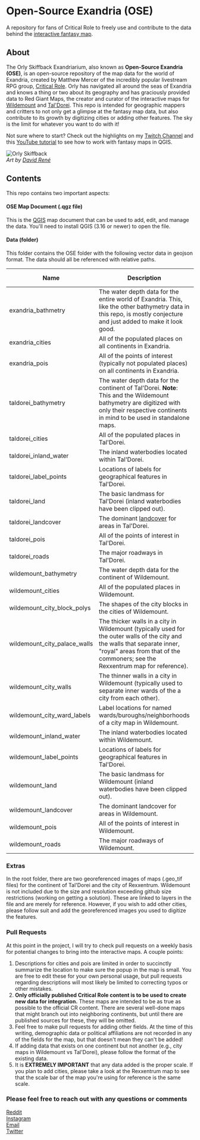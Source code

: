 # Open-Source Exandria (OSE)
 A repository for fans of Critical Role to freely use and contribute to the data behind the [interactive fantasy map](https://www.redgiantmaps.com/maps/exandria).

 ## About
 The Orly Skiffback Exandriarium, also known as **Open-Source Exandria (OSE)**, is an open-source repository of the map data for the world of Exandria, created by Matthew Mercer of the incredibly popular livestream RPG group, [Critical Role](https://critrole.com/). Orly has navigated all around the seas of Exandria and knows a thing or two about its geography and has graciously provided data to Red Giant Maps, the creator and curator of the interactive maps for [Wildemount](https://www.redgiantmaps.com/maps/wildemount) and [Tal'Dorei](https://www.redgiantmaps.com/maps/taldorei). This repo is intended for geographic mappers and critters to not only get a glimpse at the fantasy map data, but also contribute to its growth by digitizing cities or adding other features. The sky is the limit for whatever you want to do with it!

 Not sure where to start? Check out the highlights on my [Twitch Channel](https://www.twitch.tv/rth0rn/videos) and this [YouTube tutorial](https://youtu.be/5ByYLeTls2Q) to see how to work with fantasy maps in QGIS.

 ![Orly Skiffback](https://static.wikia.nocookie.net/criticalrole/images/d/d9/Orly_Skiffback_by_David_Ren%C3%A9.jpg/revision/latest/scale-to-width-down/310?cb=20180926151624)  
 *Art by [David René](http://www.crushingrainbow.com/)*

 ## Contents
 This repo contains two important aspects:
 #### OSE Map Document (.qgz file)
 This is the [QGIS](https://www.qgis.org) map document that can be used to add, edit, and manage the data. You'll need to install QGIS (3.16 or newer) to open the file.

 #### Data (folder)
 This folder contains the OSE folder with the following vector data in geojson format. The data should all be referenced with relative paths.

| Name | Description | Feature Type |
|-|-|-|
| exandria_bathmetry | The water depth data for the entire world of Exandria. This, like the other bathymetry data in this repo, is mostly conjecture and just added to make it look good. | polygon |
| exandria_cities | All of the populated places on all continents in Exandria. | point |
| exandria_pois | All of the points of interest (typically not populated places) on all continents in Exandria. | point |
| taldorei_bathymetry | The water depth data for the continent of Tal'Dorei. **Note**: This and the Wildemount bathymetry are digitized with only their respective continents in mind to be used in standalone maps. | polygon |
| taldorei_cities | All of the populated places in Tal'Dorei. | point |
| taldorei_inland_water | The inland waterbodies located within Tal'Dorei. | polygon |
| taldorei_label_points | Locations of labels for geographical features in Tal'Dorei. | point |
| taldorei_land | The basic landmass for Tal'Dorei (inland waterbodies have been clipped out). | polygon |
| taldorei_landcover | The dominant [landcover](https://en.wikipedia.org/wiki/Land_cover) for areas in Tal'Dorei. | polygon |
| taldorei_pois | All of the points of interest in Tal'Dorei. | point |
| taldorei_roads | The major roadways in Tal'Dorei. | line |
| wildemount_bathymetry | The water depth data for the continent of Wildemount. | polygon |
| wildemount_cities | All of the populated places in Wildemount. | point |
| wildemount_city_block_polys | The shapes of the city blocks in the cities of Wildemount. | polygon |
| wildemount_city_palace_walls | The thicker walls in a city in Wildemount (typically used for the outer walls of the city and the walls that separate inner, "royal" areas from that of the commoners; see the Rexxentrum map for reference). | line |
| wildemount_city_walls | The thinner walls in a city in Wildemount (typically used to separate inner wards of the a city from each other). | line |
| wildemount_city_ward_labels | Label locations for named wards/buroughs/neighborhoods of a city map in Wildemount. | point |
| wildemount_inland_water | The inland waterbodies located within Wildemount. | polygon |
| wildemount_label_points | Locations of labels for geographical features in Tal'Dorei. | point |
| wildemount_land | The basic landmass for Wildemount (inland waterbodies have been clipped out). | polygon |
| wildemount_landcover | The dominant landcover for areas in Wildemount. | polygon |
| wildemount_pois | All of the points of interest in Wildemount. | point |
| wildemount_roads | The major roadways of Wildemount. | line |

 ### Extras
 In the root folder, there are two georeferenced images of maps (.geo_tif files) for the continent of Tal'Dorei and the city of Rexxentrum. Wildemount is not included due to the size and resolution exceeding github size restrictions (working on getting a solution). These are linked to layers in the file and are merely for reference. However, if you wish to add other cities, please follow suit and add the georeferenced images you used to digitize the features.

 ### Pull Requests
 At this point in the project, I will try to check pull requests on a weekly basis for potential changes to bring into the interactive maps. A couple points:
 1. Descriptions for cities and pois are limited in order to succinctly summarize the location to make sure the popup in the map is small. You are free to edit these for your own personal usage, but pull requests regarding descriptions will most likely be limited to correcting typos or other mistakes.
 2. **Only officially published Critical Role content is to be used to create new data for integration.** These maps are intended to be as true as possible to the official CR content. There are several well-done maps that might branch out into neighboring continents, but until there are published sources for these, they will be omitted.
 3. Feel free to make pull requests for adding other fields. At the time of this writing, demographic data or political affiliations are not recorded in any of the fields for the map, but that doesn't mean they can't be added! 
 4. If adding data that exists on one continent but not another (e.g., city maps in Wildemount vs Tal'Dorei), please follow the format of the existing data.
 5. It is **EXTREMELY IMPORTANT** that any data added is the proper scale. If you plan to add cities, please take a look at the Rexxentrum map to see that the scale bar of the map you're using for reference is the same scale.
 
 ### Please feel free to reach out with any questions or comments
 [Reddit](https://www.reddit.com/user/RedGiantMaps)  
 [Instagram](https://www.instagram.com/redgiantmaps)  
 [Email](mailto:ross@redgiantmaps.com)  
 [Twitter](https://www.twitter.com/RealRossThorn)

